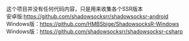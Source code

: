这个项目并没有任何代码内容，只是用来收集各个SSR版本<br>
安卓版:https://github.com/shadowsocksrr/shadowsocksr-android<br>
Windows版：https://github.com/HMBSbige/ShadowsocksR-Windows<br>
Windows版：https://github.com/shadowsocksrr/shadowsocksr-csharp<br>
